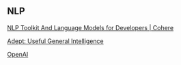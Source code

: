 ## NLP

[NLP Toolkit And Language Models for Developers | Cohere](https://cohere.ai/)


[Adept: Useful General Intelligence](https://www.adept.ai/)


[OpenAI](https://openai.com/)